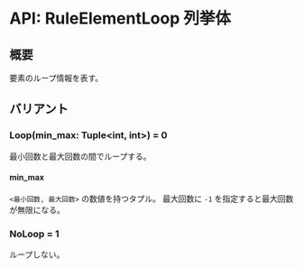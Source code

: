 # API: RuleElementLoop 列挙体

## 概要

要素のループ情報を表す。

## バリアント

### Loop(min_max: Tuple<int, int>) = 0

最小回数と最大回数の間でループする。

#### min_max

`<最小回数, 最大回数>` の数値を持つタプル。
最大回数に `-1` を指定すると最大回数が無限になる。

### NoLoop = 1

ループしない。
